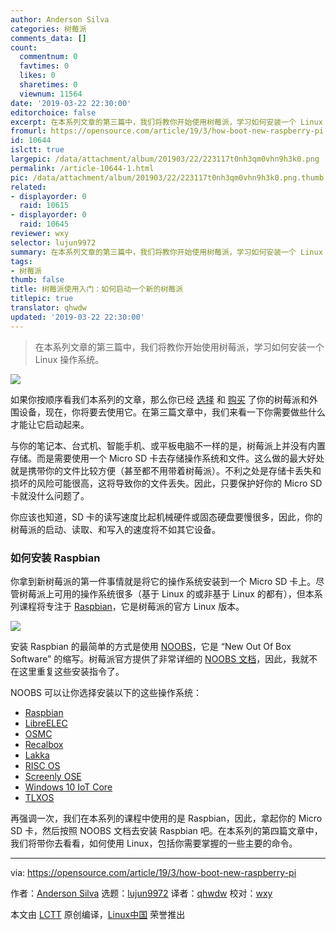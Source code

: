 ```yaml
---
author: Anderson Silva
categories: 树莓派
comments_data: []
count:
  commentnum: 0
  favtimes: 0
  likes: 0
  sharetimes: 0
  viewnum: 11564
date: '2019-03-22 22:30:00'
editorchoice: false
excerpt: 在本系列文章的第三篇中，我们将教你开始使用树莓派，学习如何安装一个 Linux 操作系统。
fromurl: https://opensource.com/article/19/3/how-boot-new-raspberry-pi
id: 10644
islctt: true
largepic: /data/attachment/album/201903/22/223117t0nh3qm0vhn9h3k0.png
permalink: /article-10644-1.html
pic: /data/attachment/album/201903/22/223117t0nh3qm0vhn9h3k0.png.thumb.jpg
related:
- displayorder: 0
  raid: 10615
- displayorder: 0
  raid: 10645
reviewer: wxy
selector: lujun9972
summary: 在本系列文章的第三篇中，我们将教你开始使用树莓派，学习如何安装一个 Linux 操作系统。
tags:
- 树莓派
thumb: false
title: 树莓派使用入门：如何启动一个新的树莓派
titlepic: true
translator: qhwdw
updated: '2019-03-22 22:30:00'
---
```



> 
> 在本系列文章的第三篇中，我们将教你开始使用树莓派，学习如何安装一个 Linux 操作系统。
> 
> 
> 


![](/data/attachment/album/201903/22/223117t0nh3qm0vhn9h3k0.png)


如果你按顺序看我们本系列的文章，那么你已经 [选择](/article-10611-1.html) 和 [购买](/article-10615-1.html) 了你的树莓派和外围设备，现在，你将要去使用它。在第三篇文章中，我们来看一下你需要做些什么才能让它启动起来。


与你的笔记本、台式机、智能手机、或平板电脑不一样的是，树莓派上并没有内置存储。而是需要使用一个 Micro SD 卡去存储操作系统和文件。这么做的最大好处就是携带你的文件比较方便（甚至都不用带着树莓派）。不利之处是存储卡丢失和损坏的风险可能很高，这将导致你的文件丢失。因此，只要保护好你的 Micro SD 卡就没什么问题了。


你应该也知道，SD 卡的读写速度比起机械硬件或固态硬盘要慢很多，因此，你的树莓派的启动、读取、和写入的速度将不如其它设备。


### 如何安装 Raspbian


你拿到新树莓派的第一件事情就是将它的操作系统安装到一个 Micro SD 卡上。尽管树莓派上可用的操作系统很多（基于 Linux 的或非基于 Linux 的都有），但本系列课程将专注于 [Raspbian](https://www.raspbian.org/RaspbianFAQ)，它是树莓派的官方 Linux 版本。


![](/data/attachment/album/201903/22/223121lqz7q5qpvz7bdkdl.png)


安装 Raspbian 的最简单的方式是使用 [NOOBS](https://www.raspberrypi.org/downloads/noobs/)，它是 “New Out Of Box Software” 的缩写。树莓派官方提供了非常详细的 [NOOBS 文档](https://www.raspberrypi.org/documentation/installation/noobs.md)，因此，我就不在这里重复这些安装指令了。


NOOBS 可以让你选择安装以下的这些操作系统：


* [Raspbian](https://www.raspbian.org/RaspbianFAQ)
* [LibreELEC](https://libreelec.tv/)
* [OSMC](https://osmc.tv/)
* [Recalbox](https://www.recalbox.com/)
* [Lakka](http://www.lakka.tv/)
* [RISC OS](https://www.riscosopen.org/wiki/documentation/show/Welcome%20to%20RISC%20OS%20Pi)
* [Screenly OSE](https://www.screenly.io/ose/)
* [Windows 10 IoT Core](https://developer.microsoft.com/en-us/windows/iot)
* [TLXOS](https://thinlinx.com/)


再强调一次，我们在本系列的课程中使用的是 Raspbian，因此，拿起你的 Micro SD 卡，然后按照 NOOBS 文档去安装 Raspbian 吧。在本系列的第四篇文章中，我们将带你去看看，如何使用 Linux，包括你需要掌握的一些主要的命令。




---


via: <https://opensource.com/article/19/3/how-boot-new-raspberry-pi>


作者：[Anderson Silva](https://opensource.com/users/ansilva) 选题：[lujun9972](https://github.com/lujun9972) 译者：[qhwdw](https://github.com/qhwdw) 校对：[wxy](https://github.com/wxy)


本文由 [LCTT](https://github.com/LCTT/TranslateProject) 原创编译，[Linux中国](https://linux.cn/) 荣誉推出